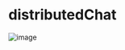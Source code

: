 # distributedChat



![image](https://user-images.githubusercontent.com/40745827/94461828-e040a100-0177-11eb-9f78-cbee56ad8672.png)
